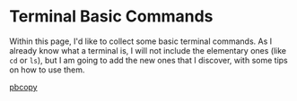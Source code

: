 # Terminal Basic Commands

Within this page, I'd like to collect some basic terminal commands. As I already know what a terminal is, I will not include the elementary ones (like `cd` or `ls`), but I am going to add the new ones that I discover, with some tips on how to use them.

[pbcopy](use-pbcopy.md)
